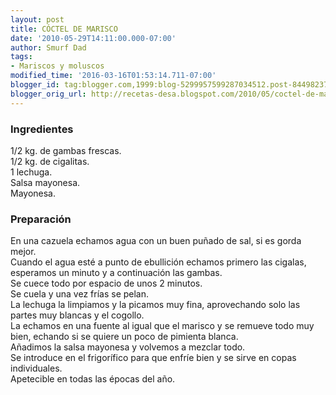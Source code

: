 ```yaml
---
layout: post
title: CÓCTEL DE MARISCO
date: '2010-05-29T14:11:00.000-07:00'
author: Smurf Dad
tags:
- Mariscos y moluscos
modified_time: '2016-03-16T01:53:14.711-07:00'
blogger_id: tag:blogger.com,1999:blog-5299957599287034512.post-8449823717520420606
blogger_orig_url: http://recetas-desa.blogspot.com/2010/05/coctel-de-marisco.html
---
```


<h3>Ingredientes</h3>1/2 kg. de gambas frescas.<br />1/2 kg. de cigalitas.<br />1 lechuga.<br />Salsa mayonesa.<br />Mayonesa.<br /><h3>Preparación</h3>En una cazuela echamos agua con un buen puñado de sal, si es gorda mejor.<br />Cuando el agua esté a punto de ebullición echamos primero las cigalas, esperamos un minuto y a continuación las gambas.<br />Se cuece todo por espacio de unos 2 minutos.<br />Se cuela y una vez frías se pelan.<br />La lechuga la limpiamos y la picamos muy fina, aprovechando solo las partes muy blancas y el cogollo.<br />La echamos en una fuente al igual que el marisco y se remueve todo muy bien, echando si se quiere un poco de pimienta blanca.<br />Añadimos la salsa mayonesa y volvemos a mezclar todo.<br />Se introduce en el frigorífico para que enfríe bien y se sirve en copas individuales.<br />Apetecible en todas las épocas del año.